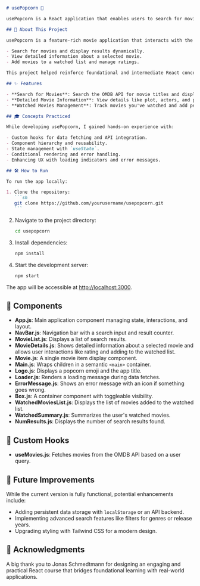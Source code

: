 ````markdown
# usePopcorn 🍿

usePopcorn is a React application that enables users to search for movies, view details, and manage a list of watched movies. This project is part of Jonas Schmedtmann's Udemy course, Master Modern React from Beginner to Advanced! It serves as a hands-on opportunity to deepen my understanding of React concepts while working with a real-world API.

## 📖 About This Project

usePopcorn is a feature-rich movie application that interacts with the OMDB API to fetch movie data. It allows users to:

- Search for movies and display results dynamically.
- View detailed information about a selected movie.
- Add movies to a watched list and manage ratings.

This project helped reinforce foundational and intermediate React concepts through practical application.

## ✨ Features

- **Search for Movies**: Search the OMDB API for movie titles and display relevant results.
- **Detailed Movie Information**: View details like plot, actors, and poster for selected movies.
- **Watched Movies Management**: Track movies you've watched and add personal ratings.

## 🎓 Concepts Practiced

While developing usePopcorn, I gained hands-on experience with:

- Custom hooks for data fetching and API integration.
- Component hierarchy and reusability.
- State management with `useState`.
- Conditional rendering and error handling.
- Enhancing UX with loading indicators and error messages.

## 🛠️ How to Run

To run the app locally:

1. Clone the repository:
   ```sh
   git clone https://github.com/yourusername/usepopcorn.git
   ```
````

2. Navigate to the project directory:
   ```sh
   cd usepopcorn
   ```
3. Install dependencies:
   ```sh
   npm install
   ```
4. Start the development server:
   ```sh
   npm start
   ```

The app will be accessible at [http://localhost:3000](http://localhost:3000).

## 🧩 Components

- **App.js**: Main application component managing state, interactions, and layout.
- **NavBar.js**: Navigation bar with a search input and result counter.
- **MovieList.js**: Displays a list of search results.
- **MovieDetails.js**: Shows detailed information about a selected movie and allows user interactions like rating and adding to the watched list.
- **Movie.js**: A single movie item display component.
- **Main.js**: Wraps children in a semantic `<main>` container.
- **Logo.js**: Displays a popcorn emoji and the app title.
- **Loader.js**: Renders a loading message during data fetches.
- **ErrorMessage.js**: Shows an error message with an icon if something goes wrong.
- **Box.js**: A container component with toggleable visibility.
- **WatchedMoviesList.js**: Displays the list of movies added to the watched list.
- **WatchedSummary.js**: Summarizes the user's watched movies.
- **NumResults.js**: Displays the number of search results found.

## 🔧 Custom Hooks

- **useMovies.js**: Fetches movies from the OMDB API based on a user query.

## 🚀 Future Improvements

While the current version is fully functional, potential enhancements include:

- Adding persistent data storage with `localStorage` or an API backend.
- Implementing advanced search features like filters for genres or release years.
- Upgrading styling with Tailwind CSS for a modern design.

## 🙏 Acknowledgments

A big thank you to Jonas Schmedtmann for designing an engaging and practical React course that bridges foundational learning with real-world applications.

```

```
